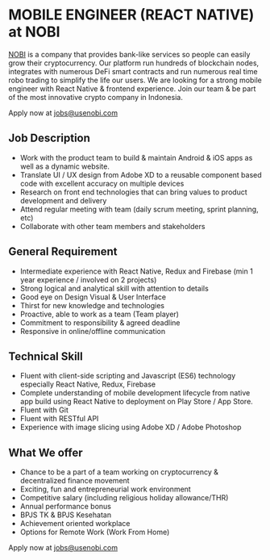 # MOBILE ENGINEER (REACT NATIVE) at NOBI
 
[NOBI](https://usenobi.com) is a company that provides bank-like services so people can easily grow their cryptocurrency. Our platform run hundreds of blockchain nodes, integrates with numerous DeFi smart contracts and run numerous real time robo trading to simplify the life our users. We are looking for a strong mobile engineer with React Native & frontend experience. Join our team & be part of the most innovative crypto company in Indonesia. 

Apply now at [jobs@usenobi.com](jobs@usenobi.com)

## Job Description
- Work with the product team to build & maintain Android & iOS apps as well as a dynamic website.
- Translate UI / UX design from Adobe XD to a reusable component based code with excellent accuracy on multiple devices 
- Research on front end technologies that can bring values to product development and delivery
- Attend regular meeting with team (daily scrum meeting, sprint planning, etc)
- Collaborate with other team members and stakeholders

## General Requirement
- Intermediate experience with React Native, Redux and Firebase (min 1 year experience / involved on 2 projects)
- Strong logical and analytical skill with attention to details 
- Good eye on Design Visual & User Interface
- Thirst for new knowledge and technologies
- Proactive, able to work as a team (Team player)
- Commitment to responsibility & agreed deadline
- Responsive in online/offline communication

## Technical Skill 
- Fluent with client-side scripting and Javascript (ES6) technology especially React Native, Redux, Firebase
- Complete understanding of mobile development lifecycle from native app build using React Native to deployment on Play Store / App Store.
- Fluent with Git
- Fluent with RESTful API
- Experience with image slicing using Adobe XD / Adobe Photoshop

## What We offer
- Chance to be a part of a team working on cryptocurrency & decentralized finance movement
- Exciting, fun and entrepreneurial work environment
- Competitive salary (including religious holiday allowance/THR)
- Annual performance bonus
- BPJS TK & BPJS Kesehatan
- Achievement oriented workplace
- Options for Remote Work (Work From Home) 

Apply now at [jobs@usenobi.com](jobs@usenobi.com)

